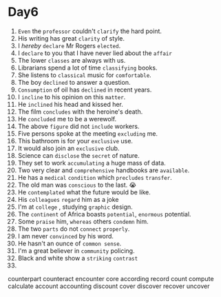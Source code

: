 # Day6

1. `Even` the `professor` couldn't `clarify` the hard point.
2. His writing has great `clarity` of style.
3. I _hereby_ `declare` Mr Rogers `elected`.
4. I `declare` to you that I have never lied about the `affair`
5. The lower `classes` are always with us.
6. Librarians spend a lot of time `classifying` books.
7. She listens to `classical` music for `comfortable`.
8. The boy `declined` to answer a question.
9. `Consumption` of oil has `declined` in recent years.
10. I `incline` to his opinion on this `matter`.
11. He `inclined` his head and kissed her.
12. The film `concludes` with the heroine's death.
13. He `concluded` me to be a werewolf.
14. The above `figure` did not `include` workers.
15. Five persons spoke at the meeting `excluding` me.
16. This bathroom is for your `exclusive` use.
17. It would also join an `exclusive` club.
18. Science can `disclose` the `secret` of nature.
19. They set to work `accumulating` a huge mass of data.
20. Two very clear and `comprehensive` handbooks are `available`.
21. He has a `medical` `condition` which `precludes` `transfer`.
22. The old man was `conscious` to the last. 😭
23. He `contemplated` what the future would be like.
24. His `colleagues` `regard` him as a joke
25. I'm at `college` , studying `graphic` design.
26. The `continent` of Africa boasts `potential`, `enormous` potential.
27. Some `praise` him, `whereas` others `condemn` him.
28. The two `parts` do not `connect` `properly`.
29. I am never `convinced` by his word.
30. He hasn't an ounce of `common sense`.
31. I'm a great believer in `community` policing.
32. Black and white show a `striking` `contrast`
33. 


counterpart
counteract
encounter
core
according
record
count
compute
calculate
account
accounting
discount
cover
discover
recover
uncover
